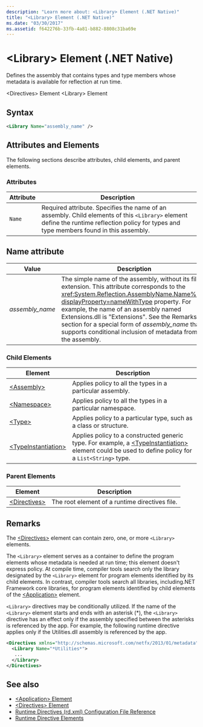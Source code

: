 ```yaml
---
description: "Learn more about: <Library> Element (.NET Native)"
title: "<Library> Element (.NET Native)"
ms.date: "03/30/2017"
ms.assetid: f642276b-33fb-4a81-b882-8808c31ba69e
---
```

# \<Library> Element (.NET Native)

Defines the assembly that contains types and type members whose metadata is available for reflection at run time.

\<Directives> Element
\<Library> Element

## Syntax

```xml
<Library Name="assembly_name" />
```

## Attributes and Elements

The following sections describe attributes, child elements, and parent elements.

### Attributes

|Attribute|Description|
|---------------|-----------------|
|`Name`|Required attribute. Specifies the name of an assembly. Child elements of this `<Library>` element define the runtime reflection policy for types and type members found in this assembly.|

## Name attribute

|Value|Description|
|-----------|-----------------|
|*assembly_name*|The simple name of the assembly, without its file extension. This attribute corresponds to the <xref:System.Reflection.AssemblyName.Name%2A?displayProperty=nameWithType> property. For example, the name of an assembly named Extensions.dll is "Extensions". See the Remarks section for a special form of *assembly_name* that supports conditional inclusion of metadata from the assembly.|

### Child Elements

|Element|Description|
|-------------|-----------------|
|[\<Assembly>](assembly-element-net-native.md)|Applies policy to all the types in a particular assembly.|
|[\<Namespace>](namespace-element-net-native.md)|Applies policy to all the types in a particular namespace.|
|[\<Type>](type-element-net-native.md)|Applies policy to a particular type, such as a class or structure.|
|[\<TypeInstantiation>](typeinstantiation-element-net-native.md)|Applies policy to a constructed generic type. For example, a [\<TypeInstantiation>](typeinstantiation-element-net-native.md) element could be used to define policy for a `List<String>` type.|

### Parent Elements

|Element|Description|
|-------------|-----------------|
|[\<Directives>](directives-element-net-native.md)|The root element of a runtime directives file.|

## Remarks

The [\<Directives>](directives-element-net-native.md) element can contain zero, one, or more `<Library>` elements.

The `<Library>` element serves as a container to define the program elements whose metadata is needed at run time; this element doesn't express policy. At compile time, compiler tools search only the library designated by the `<Library>` element for program elements identified by its child elements. In contrast, compiler tools search all libraries, including.NET Framework core libraries, for program elements identified by child elements of the [\<Application>](application-element-net-native.md) element.

`<Library>` directives may be conditionally utilized. If the name of the `<Library>` element starts and ends with an asterisk (\*), the `<Library>` directive has an effect only if the assembly specified between the asterisks is referenced by the app. For example, the following runtime directive applies only if the Utilities.dll assembly is referenced by the app.

```xml
<Directives xmlns="http://schemas.microsoft.com/netfx/2013/01/metadata">
  <Library Name="*Utilities*">
   ...
  </Library>
</Directives>
```

## See also

- [\<Application> Element](application-element-net-native.md)
- [\<Directives> Element](directives-element-net-native.md)
- [Runtime Directives (rd.xml) Configuration File Reference](runtime-directives-rd-xml-configuration-file-reference.md)
- [Runtime Directive Elements](runtime-directive-elements.md)
